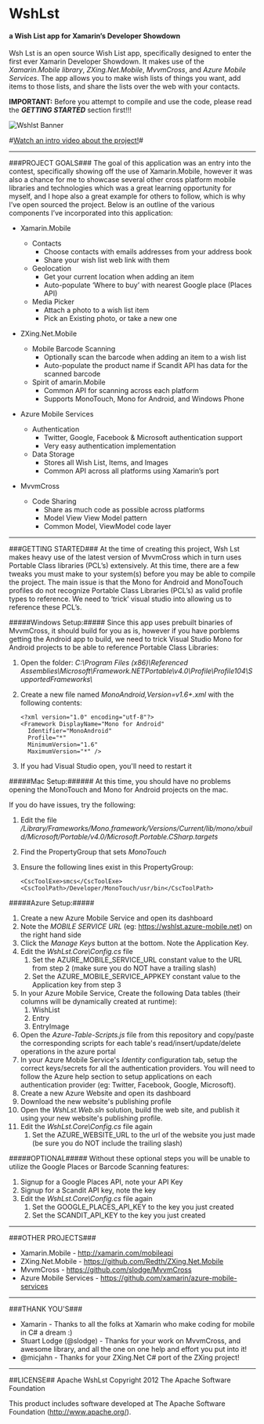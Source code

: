 # WshLst #
#### a Wish List app for Xamarin’s Developer Showdown ####

Wsh Lst is an open source Wish List app, specifically designed to enter the first ever Xamarin Developer Showdown.  It makes use of the *Xamarin.Mobile library*, *ZXing.Net.Mobile*, *MvvmCross*, and *Azure Mobile Services*.  The app allows you to make wish lists of things you want, add items to those lists, and share the lists over the web with your contacts.

**IMPORTANT:** Before you attempt to compile and use the code, please read the ***GETTING STARTED*** section first!!!
 
![Wshlst Banner](https://raw.github.com/Redth/WshLst/master/WshLst-Banner.png)

#[Watch an intro video about the project!](http://www.youtube.com/watch?v=HfaoAVTbwL8&feature=youtube_gdata "Watch an Intro Video about the Project!")#

----------


###PROJECT GOALS###
The goal of this application was an entry into the contest, specifically showing off the use of Xamarin.Mobile, however it was also a chance for me to showcase several other cross platform mobile libraries and technologies which was a great learning opportunity for myself, and I hope also a great example for others to follow, which is why I’ve open sourced the project.  Below is an outline of the various components I’ve incorporated into this application:

- Xamarin.Mobile
	- Contacts
		- Choose contacts with emails addresses from your address book
		- Share your wish list web link with them
	- Geolocation
		- Get your current location when adding an item 
		- Auto-populate ‘Where to buy’ with nearest Google place (Places API)
	- Media Picker
		- Attach a photo to a wish list item
		- Pick an Existing photo, or take a new one

- ZXing.Net.Mobile
	- Mobile Barcode Scanning
		- Optionally scan the barcode when adding an item to a wish list
		- Auto-populate the product name if Scandit API has data for the scanned barcode
	- Spirit of amarin.Mobile
		- Common API for scanning across each platform
		- Supports MonoTouch, Mono for Android, and Windows Phone

- Azure Mobile Services
	- Authentication
		- Twitter, Google, Facebook & Microsoft authentication support
		- Very easy authentication implementation
	- Data Storage
		- Stores all Wish List, Items, and Images
		- Common API across all platforms using Xamarin’s port

- MvvmCross
	- Code Sharing
		- Share as much code as possible across platforms
		- Model View View Model pattern
		- Common Model, ViewModel code layer



----------

###GETTING STARTED###
At the time of creating this project, Wsh Lst makes heavy use of the latest version of MvvmCross which in turn uses Portable Class libraries (PCL’s) extensively.  At this time, there are a few tweaks you must make to your system(s) before you may be able to compile the project.  The main issue is that the Mono for Android and MonoTouch profiles do not recognize Portable Class Libraries (PCL’s) as valid profile types to reference.  We need to ‘trick’ visual studio into allowing us to reference these PCL’s.

#####Windows Setup:#####
Since this app uses prebuilt binaries of MvvmCross, it should build for you as is, however if you have porblems getting the Android app to build, we need to trick Visual Studio Mono for Android projects to be able to reference Portable Class Libraries:

1. Open the folder: *C:\Program Files (x86)\Referenced Assemblies\Microsoft\Framework\.NETPortable\v4.0\Profile\Profile104\SupportedFrameworks\\*
2. Create a new file named *MonoAndroid,Version=v1.6+.xml* with the following contents:

	```
	<?xml version="1.0" encoding="utf-8"?>
	<Framework DisplayName="Mono for Android"
	  Identifier="MonoAndroid"
	  Profile="*"
	  MinimumVersion="1.6"
	  MaximumVersion="*" />
	```
3. If you had Visual Studio open, you'll need to restart it



#####Mac Setup:######
At this time, you should have no problems opening the MonoTouch and Mono for Android projects on the mac.

If you do have issues, try the following:

1. Edit the file */Library/Frameworks/Mono.framework/Versions/Current/lib/mono/xbuild/Microsoft/Portable/v4.0/Microsoft.Portable.CSharp.targets*
2. Find the PropertyGroup that sets *<TargetFrameworkIdentifier>MonoTouch</TargetFrameworkIdentifier>*
3. Ensure the following lines exist in this PropertyGroup:

	```
	<CscToolExe>smcs</CscToolExe>
	<CscToolPath>/Developer/MonoTouch/usr/bin</CscToolPath>
	```


#####Azure Setup:#####
1. Create a new Azure Mobile Service and open its dashboard
2. Note the *MOBILE SERVICE URL* (eg: https://wshlst.azure-mobile.net) on the right hand side
3. Click the *Manage Keys* button at the bottom.  Note the Application Key.
4. Edit the *WshLst.Core\Config.cs* file
	1. Set the AZURE\_MOBILE\_SERVICE\_URL constant value to the URL from step 2 (make sure you do NOT have a trailing slash)
	2. Set the AZURE\_MOBILE\_SERVICE\_APPKEY constant value to the Application key from step 3
5. In your Azure Mobile Service, Create the following Data tables (their columns will be dynamically created at runtime):
	1. WishList
	2. Entry
	3. EntryImage
6. Open the *Azure-Table-Scripts.js* file from this repository and copy/paste the corresponding scripts for each table's read/insert/update/delete operations in the azure portal
7. In your Azure Mobile Service's *Identity* configuration tab, setup the correct keys/secrets for all the authentication providers.  You will need to follow the Azure help section to setup applications on each authentication provider (eg: Twitter, Facebook, Google, Microsoft).
8. Create a new Azure Website and open its dashboard
9. Download the new website's publishing profile
10. Open the *WshLst.Web.sln* solution, build the web site, and publish it using your new website's publishing profile.
11. Edit the *WshLst.Core\Config.cs* file again
	1. Set the AZURE\_WEBSITE\_URL to the url of the website you just made (be sure you do NOT include the trailing slash)

#####OPTIONAL#####
Without these optional steps you will be unable to utilize the Google Places or Barcode Scanning features:

1. Signup for a Google Places API, note your API Key
2. Signup for a Scandit API key, note the key
3. Edit the *WshLst.Core\Config.cs* file again
	1. Set the GOOGLE\_PLACES\_API\_KEY to the key you just created
	2. Set the SCANDIT\_API\_KEY to the key you just created


----------

###OTHER PROJECTS###
-	Xamarin.Mobile - http://xamarin.com/mobileapi
-	ZXing.Net.Mobile - https://github.com/Redth/ZXing.Net.Mobile
-	MvvmCross - https://github.com/slodge/MvvmCross
-	Azure Mobile Services - https://github.com/xamarin/azure-mobile-services


----------

###THANK YOU'S###
- Xamarin - Thanks to all the folks at Xamarin who make coding for mobile in C# a dream :)
- Stuart Lodge (@slodge) - Thanks for your work on MvvmCross, and awesome library, and all the one on one help and effort you put into it!
- @micjahn - Thanks for your ZXing.Net C# port of the ZXing project! 


----------

##LICENSE##
Apache WshLst Copyright 2012 The Apache Software Foundation

This product includes software developed at The Apache Software Foundation (http://www.apache.org/).
